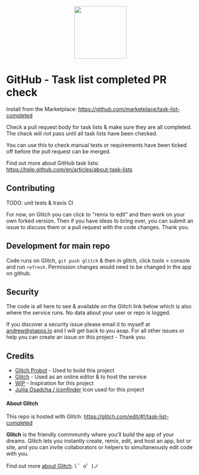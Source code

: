 <img style="width: 140px; display: block; margin: 0 auto;" src="https://cdn3.iconfinder.com/data/icons/flat-office-icons-1/140/Artboard_1-4-512.png">

GitHub - Task list completed PR check
=========================

Install from the Marketplace: https://github.com/marketplace/task-list-completed

Check a pull request body for task lists & make sure they are all completed.
The check will not pass until all task lists have been checked.

You can use this to check manual tests or requirements have been ticked off before the pull request can be merged.

Find out more about GitHub task lists: https://help.github.com/en/articles/about-task-lists

## Contributing

TODO: unit tests & travis CI

For now, on Glitch you can click to "remix to edit" and then work on your own forked version.
Then if you have ideas to bring over, you can submit an issue to discuss them or a pull request with the code changes.
Thank you.

## Development for main repo

Code runs on Glitch, `git push glitch` & then in glitch, click tools > console and run `refresh`.
Permission changes would need to be changed in the app on github.

## Security

The code is all here to see & available on the Glitch link below which is also where the service runs.
No data about your user or repo is logged.

If you discover a security issue please email it to myself at andrew@stapps.io and I will get back to you asap. For all other issues or help you can create an issue on this project - Thank you.

## Credits 
- [Glitch Probot](https://github.com/probot/probot) - Used to build this project
- [Glitch](https://glitch.com/) - Used as an online editor & to host the service
- [WIP](https://github.com/wip/app) - Inspiration for this project
- [Juliia Osadcha / iconfinder](https://www.iconfinder.com/icons/1790658/checklist_checkmark_clipboard_document_list_tracklist_icon) Icon used for this project 

#### About Glitch

This repo is hosted with Glitch: https://glitch.com/edit/#!/task-list-completed

**Glitch** is the friendly commmunity where you'll build the app of your dreams. Glitch lets you instantly create, remix, edit, and host an app, bot or site, and you can invite collaborators or helpers to simultaneously edit code with you.

Find out more [about Glitch](https://glitch.com/about).
\ ゜o゜)ノ
